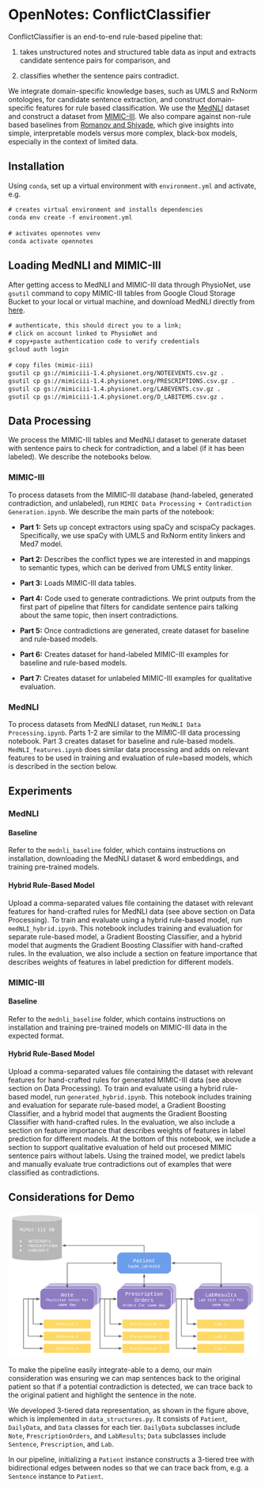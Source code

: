 # OpenNotes: ConflictClassifier

ConflictClassifier is an end-to-end rule-based pipeline that: 

1) takes unstructured notes and structured table data as input and extracts candidate sentence pairs for comparison, and 

2) classifies whether the sentence pairs contradict.

We integrate domain-specific knowledge bases, such as UMLS and RxNorm ontologies, for candidate sentence extraction, and construct domain-specific features for rule based classification. We use the [MedNLI](https://physionet.org/content/mednli/1.0.0/) dataset and construct a dataset from [MIMIC-III](https://mimic.physionet.org/). We also compare against non-rule based baselines from [Romanov and Shivade](https://arxiv.org/abs/1808.06752), which give insights into simple, interpretable models versus more complex, black-box models, especially in the context of limited data. 

## Installation

Using `conda`, set up a virtual environment with `environment.yml` and activate, e.g. 

```
# creates virtual environment and installs dependencies
conda env create -f environment.yml

# activates opennotes venv
conda activate opennotes
```

## Loading MedNLI and MIMIC-III

After getting access to MedNLI and MIMIC-III data through PhysioNet, use `gsutil` command to copy MIMIC-III tables from Google Cloud Storage Bucket to your local or virtual machine, and download MedNLI directly from [here](https://physionet.org/content/mednli/1.0.0/).

```
# authenticate, this should direct you to a link; 
# click on account linked to PhysioNet and 
# copy+paste authentication code to verify credentials
gcloud auth login 

# copy files (mimic-iii)
gsutil cp gs://mimiciii-1.4.physionet.org/NOTEEVENTS.csv.gz .
gsutil cp gs://mimiciii-1.4.physionet.org/PRESCRIPTIONS.csv.gz .
gsutil cp gs://mimiciii-1.4.physionet.org/LABEVENTS.csv.gz .
gsutil cp gs://mimiciii-1.4.physionet.org/D_LABITEMS.csv.gz .
```

## Data Processing

We process the MIMIC-III tables and MedNLI dataset to generate dataset with sentence pairs to check for contradiction, and a label (if it has been labeled). We describe the notebooks below.

### MIMIC-III

To process datasets from the MIMIC-III database (hand-labeled, generated contradiction, and unlabeled), run `MIMIC Data Processing + Contradiction Generation.ipynb`. We describe the main parts of the notebook:

* **Part 1:** Sets up concept extractors using spaCy and scispaCy packages. Specifically, we use spaCy with UMLS and RxNorm entity linkers and Med7 model. 

* **Part 2:** Describes the conflict types we are interested in and mappings to semantic types, which can be derived from UMLS entity linker. 

* **Part 3:** Loads MIMIC-III data tables.

* **Part 4:** Code used to generate contradictions. We print outputs from the first part of pipeline that filters for candidate sentence pairs talking about the same topic, then insert contradictions. 

* **Part 5:** Once contradictions are generated, create dataset for baseline and rule-based models.

* **Part 6:** Creates dataset for hand-labeled MIMIC-III examples for baseline and rule-based models.

* **Part 7:** Creates dataset for unlabeled MIMIC-III examples for qualitative evaluation.

### MedNLI 

To process datasets from MedNLI dataset, run `MedNLI Data Processing.ipynb`. Parts 1-2 are similar to the MIMIC-III data processing notebook. Part 3 creates dataset for baseline and rule-based models. `MedNLI_features.ipynb` does similar data processing and adds on relevant features to be used in training and evaluation of rule=based models, which is described in the section below.

## Experiments

### MedNLI

#### Baseline

Refer to the `mednli_baseline` folder, which contains instructions on installation, downloading the MedNLI dataset & word embeddings, and training pre-trained models.

#### Hybrid Rule-Based Model

Upload a comma-separated values file containing the dataset with relevant features for hand-crafted rules for MedNLI data (see above section on Data Processing).  To train and evaluate using a hybrid rule-based model, run `medNLI_hybrid.ipynb`. This notebook includes training and evaluation for separate rule-based model, a Gradient Boosting Classifier, and a hybrid model that augments the Gradient Boosting Classifier with hand-crafted rules. In the evaluation, we also include a section on feature importance that describes weights of features in label prediction for different models.

### MIMIC-III

#### Baseline

Refer to the `mednli_baseline` folder, which contains instructions on installation and training pre-trained models on MIMIC-III data in the expected format.

#### Hybrid Rule-Based Model

Upload a comma-separated values file containing the dataset with relevant features for hand-crafted rules for generated MIMIC-III data (see above section on Data Processing).  To train and evaluate using a hybrid rule-based model, run `generated_hybrid.ipynb`. This notebook includes training and evaluation for separate rule-based model, a Gradient Boosting Classifier, and a hybrid model that augments the Gradient Boosting Classifier with hand-crafted rules. In the evaluation, we also include a section on feature importance that describes weights of features in label prediction for different models. At the bottom of this notebook, we include a section to support qualitative evaluation of held out procesed MIMIC sentence pairs without labels. Using the trained model, we predict labels and manually evaluate true contradictions out of examples that were classified as contradictions.

## Considerations for Demo

![image](data_structures.png)

To make the pipeline easily integrate-able to a demo, our main consideration was ensuring we can map sentences back to the original patient so that if a potential contradiction is detected, we can trace back to the original patient and highlight the sentence in the note. 

We developed 3-tiered data representation, as shown in the figure above, which is implemented in `data_structures.py`. It consists of `Patient`, `DailyData`, and `Data` classes for each tier. `DailyData` subclasses include `Note`, `PrescriptionOrders`, and `LabResults`; `Data` subclasses include `Sentence`, `Prescription`, and `Lab`. 

In our pipeline, initializing a `Patient` instance constructs a 3-tiered tree with bidirectional edges between nodes so that we can trace back from, e.g. a `Sentence` instance to `Patient`. 

